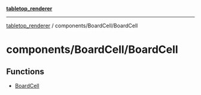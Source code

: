 [**tabletop_renderer**](../../../README.md)

***

[tabletop_renderer](../../../modules.md) / components/BoardCell/BoardCell

# components/BoardCell/BoardCell

## Functions

- [BoardCell](functions/BoardCell.md)
